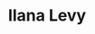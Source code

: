 ---
title: "Ilana Levy"
presenter_id: ilana_levy
position: Postbac IRTA
start_date: 2003
end_date: 2004
email: 
phone: 
photo: assets/images/
status: former
layout: member 
---